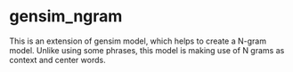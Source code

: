 # gensim_ngram
This is an extension of gensim model, which helps to create a N-gram model. Unlike using some phrases, this model is making use of N grams as context and center words.
